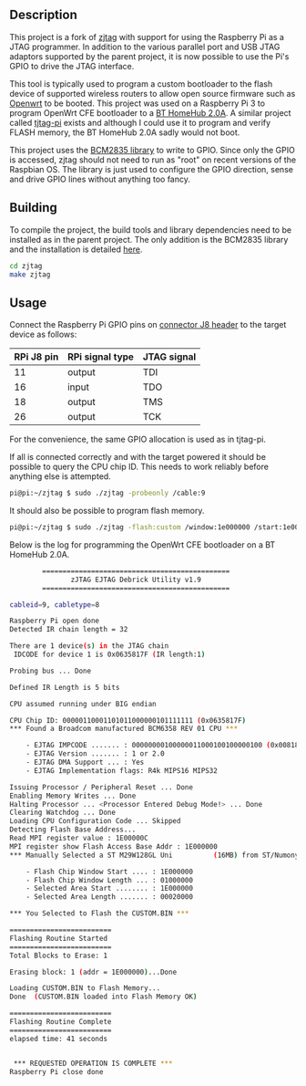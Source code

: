 ## Description

This project is a fork of [zjtag](https://github.com/zoobab/zjtag) with support for using the Raspberry Pi as a JTAG programmer. In addition to the various parallel port and USB JTAG adaptors supported by the parent project, it is now possible to use the Pi's GPIO to drive the JTAG interface.

This tool is typically used to program a custom bootloader to the flash device of supported wireless routers to allow open source firmware such as [Openwrt](https://openwrt.org/) to be booted. This project was used on a Raspberry Pi 3 to program OpenWrt CFE bootloader to a [BT HomeHub 2.0A](https://openwrt.org/toh/bt/homehub_v2a). A similar project called [tjtag-pi](https://github.com/oxplot/tjtag-pi) exists and although I could use it to program and verify FLASH memory, the BT HomeHub 2.0A sadly would not boot.

This project uses the [BCM2835 library](https://www.airspayce.com/mikem/bcm2835/) to write to GPIO. Since only the GPIO is accessed, zjtag should not need to run as "root" on recent versions of the Raspbian OS. The library is just used to configure the GPIO direction, sense and drive GPIO lines without anything too fancy.

## Building

To compile the project, the build tools and library dependencies need to be installed as in the parent project. The only addition is the BCM2835 library and the installation is detailed [here](https://www.airspayce.com/mikem/bcm2835).

```sh
cd zjtag
make zjtag
```
## Usage

Connect the Raspberry Pi GPIO pins on [connector J8 header](https://www.raspberrypi.org/documentation/usage/gpio/README.md) to the target device as follows:

| RPi J8 pin | RPi signal type | JTAG signal|
| ------ | ------ | ------ |
| 11 | output | TDI|
| 16 | input | TDO |
| 18 | output | TMS |
| 26 | output | TCK |

For the convenience, the same GPIO allocation is used as in tjtag-pi.

If all is connected correctly and with the target powered it should be possible to query the CPU chip ID. This needs to work reliably before anything else is attempted.
```sh
pi@pi:~/zjtag $ sudo ./zjtag -probeonly /cable:9
```
It should also be possible to program flash memory.
```sh
pi@pi:~/zjtag $ sudo ./zjtag -flash:custom /window:1e000000 /start:1e000000 /length:20000 /BE /cable:9 /fc:093
```
Below is the log for programming the OpenWrt CFE bootloader on a BT HomeHub 2.0A. 
```sh
        ==============================================
               zJTAG EJTAG Debrick Utility v1.9
        ==============================================

cableid=9, cabletype=8

Raspberry Pi open done
Detected IR chain length = 32

There are 1 device(s) in the JTAG chain
 IDCODE for device 1 is 0x0635817F (IR length:1)

Probing bus ... Done

Defined IR Length is 5 bits

CPU assumed running under BIG endian

CPU Chip ID: 00000110001101011000000101111111 (0x0635817F)
*** Found a Broadcom manufactured BCM6358 REV 01 CPU ***

    - EJTAG IMPCODE ....... : 00000000100000011000100100000100 (0x00818904)
    - EJTAG Version ....... : 1 or 2.0
    - EJTAG DMA Support ... : Yes
    - EJTAG Implementation flags: R4k MIPS16 MIPS32

Issuing Processor / Peripheral Reset ... Done
Enabling Memory Writes ... Done
Halting Processor ... <Processor Entered Debug Mode!> ... Done
Clearing Watchdog ... Done
Loading CPU Configuration Code ... Skipped
Detecting Flash Base Address...
Read MPI register value : 1E00000C
MPI register show Flash Access Base Addr : 1E000000
*** Manually Selected a ST M29W128GL Uni          (16MB) from ST/Numonyx

    - Flash Chip Window Start .... : 1E000000
    - Flash Chip Window Length ... : 01000000
    - Selected Area Start ........ : 1E000000
    - Selected Area Length ....... : 00020000

*** You Selected to Flash the CUSTOM.BIN ***

=========================
Flashing Routine Started
=========================
Total Blocks to Erase: 1

Erasing block: 1 (addr = 1E000000)...Done

Loading CUSTOM.BIN to Flash Memory...
Done  (CUSTOM.BIN loaded into Flash Memory OK)

=========================
Flashing Routine Complete
=========================
elapsed time: 41 seconds


 *** REQUESTED OPERATION IS COMPLETE ***
Raspberry Pi close done
```


